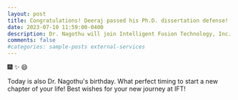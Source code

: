```yaml
---
layout: post
title: Congratulations! Deeraj passed his Ph.D. dissertation defense!
date: 2023-07-10 11:59:00-0400
description: Dr. Nagothu will join Intelligent Fusion Technology, Inc. as a Research Scientist in August. 
comments: false
#categories: sample-posts external-services
---
```

 :fireworks: :sparkles: :smile: 

Today is also Dr. Nagothu's birthday. What perfect timing to start a new chapter of your life! Best wishes for your new journey at IFT!  
